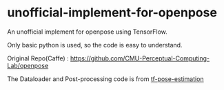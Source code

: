 # unofficial-implement-for-openpose
An unofficial implement for openpose using TensorFlow.

Only basic python is used, so the code is easy to understand.

Original Repo(Caffe) : https://github.com/CMU-Perceptual-Computing-Lab/openpose

The Dataloader and Post-processing code is from [tf-pose-estimation](https://github.com/ildoonet/tf-pose-estimation)
